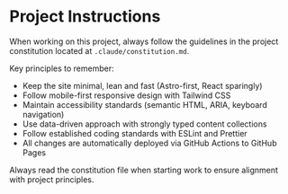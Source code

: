 # Project Instructions

When working on this project, always follow the guidelines in the project constitution located at `.claude/constitution.md`.

Key principles to remember:

- Keep the site minimal, lean and fast (Astro-first, React sparingly)
- Follow mobile-first responsive design with Tailwind CSS
- Maintain accessibility standards (semantic HTML, ARIA, keyboard navigation)
- Use data-driven approach with strongly typed content collections
- Follow established coding standards with ESLint and Prettier
- All changes are automatically deployed via GitHub Actions to GitHub Pages

Always read the constitution file when starting work to ensure alignment with project principles.

